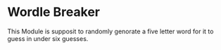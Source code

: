 # Wordle Breaker
This Module is supposit to randomly genorate a five letter word
for it to guess in under six guesses.

